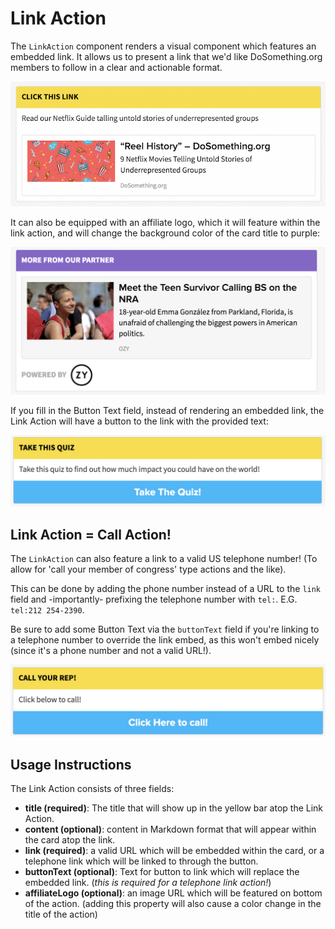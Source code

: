 # Link Action

The `LinkAction` component renders a visual component which features an embedded link. It allows us to present a link that we'd like DoSomething.org members to follow in a clear and actionable format.

![Link Action component](../_assets/link-action-component.png)

It can also be equipped with an affiliate logo, which it will feature within the link action, and will change the background color of the card title to purple:

![Affiliate Link Action component](../_assets/link-action-component-2.png)

If you fill in the Button Text field, instead of rendering an embedded link, the Link Action will have a button to the link with the provided text:

![Link Action with no Button Text](../_assets/link-action-component-3.png)

## Link Action = Call Action!

The `LinkAction` can also feature a link to a valid US telephone number! (To allow for 'call your member of congress' type actions and the like).

This can be done by adding the phone number instead of a URL to the `link` field and -importantly- prefixing the telephone number with `tel:`. E.G. `tel:212 254-2390`.

Be sure to add some Button Text via the `buttonText` field if you're linking to a telephone number to override the link embed, as this won't embed nicely (since it's a phone number and not a valid URL!).

![Link Action as a Telephone link with button text](../_assets/link-action-tel-link.png)

## Usage Instructions

The Link Action consists of three fields:

* **title (required)**: The title that will show up in the yellow bar atop the Link Action.
* **content (optional)**: content in Markdown format that will appear within the card atop the link.
* **link (required)**: a valid URL which will be embedded within the card, or a telephone link which will be linked to through the button.
* **buttonText (optional)**: Text for button to link which will replace the embedded link. (_this is required for a telephone link action!_)
* **affiliateLogo (optional)**: an image URL which will be featured on bottom of the action. (adding this property will also cause a color change in the title of the action)
